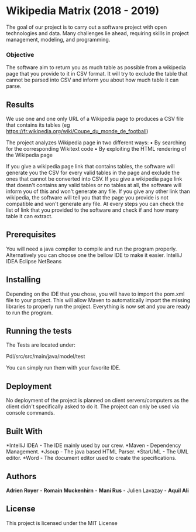  # Wikipedia Matrix (2018 - 2019)

The goal of our project is to carry out a software project with open technologies and data.
Many challenges lie ahead, requiring skills in project management, modeling, and programming.


 ### Objective

The software aim to return you as much table as possible from a wikipedia page that you provide to it in CSV format. 
It will try to exclude the table that cannot be parsed into CSV and inform you about how much table it can parse.


 ## Results

We use one and one only URL of a Wikipedia page to produces a CSV file that contains its tables  (eg https://fr.wikipedia.org/wiki/Coupe_du_monde_de_football)

The project analyzes Wikipedia page in two different ways:
• By searching for the corresponding Wikitext code
• By exploiting the HTML rendering of the Wikipedia page

If you give a wikipedia page link that contains tables, the software will generate you the CSV for every valid tables in the page and exclude the ones that cannot be converted into CSV.
If you give a wikipedia page link that doesn't contains any valid tables or no tables at all, the software will inform you of this and won't generate any file.
If you give any other link than wikipedia, the software will tell you that the page you provide is not compatible and won't generate any file.
At every steps you can check the list of link that you provided to the software and check if and how many table it can extract.

 ## Prerequisites

You will need a java compiler to compile and run the program properly. Alternatively you can choose one the bellow IDE to make it easier.
IntelliJ IDEA
Eclipse
NetBeans

 ## Installing

Depending on the IDE that you chose, you will have to import the pom.xml file to your project. 
This will allow Maven to automatically import the missing libraries to properly run the project.
Everything is now set and you are ready to run the program.

 ## Running the tests

The Tests are located under:

Pdl/src/src/main/java/model/test

You can simply run them with your favorite IDE.


 ## Deployment

No deployment of the project is planned on client servers/computers as the client didn't specifically asked to do it. 
The project can only be used via console commands.


 ## Built With

*IntelliJ IDEA - The IDE mainly used by our crew.
*Maven - Dependency Management.
*Jsoup - The java based HTML Parser.
*StarUML - The UML editor.
*Word - The document editor used to create the specifications.

 ## Authors

**Adrien Royer** - **Romain Muckenhirn** - **Mani Rus** - Julien Lavazay - **Aquil Ali**


 ## License

This project is licensed under the MIT License
